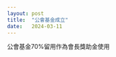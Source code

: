 ```yaml
---
layout: post
title:  "公會基金成立"
date:   2024-03-11
---
```


<p class="intro"><span class="dropcap"></span>公會基金70%留用作為會長獎助金使用</p>












